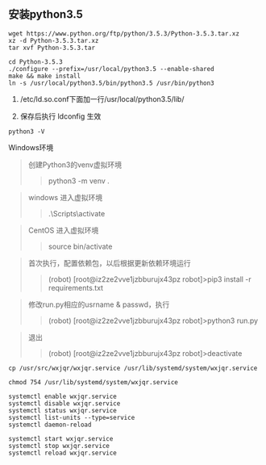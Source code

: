 ## 安装python3.5
```
wget https://www.python.org/ftp/python/3.5.3/Python-3.5.3.tar.xz
xz -d Python-3.5.3.tar.xz
tar xvf Python-3.5.3.tar
```
```
cd Python-3.5.3
./configure --prefix=/usr/local/python3.5 --enable-shared
make && make install
ln -s /usr/local/python3.5/bin/python3.5 /usr/bin/python3
```
1. /etc/ld.so.conf下面加一行/usr/local/python3.5/lib/

2. 保存后执行 ldconfig  生效
```
python3 -V
```
Windows环境
> 创建Python3的venv虚拟环境
>> python3 -m venv .

> windows 进入虚拟环境
>> .\Scripts\activate

> CentOS 进入虚拟环境
>> source bin/activate

> 首次执行，配置依赖包，以后根据更新依赖环境运行
>> (robot) [root@iz2ze2vve1jzbburujx43pz robot]>pip3 install -r requirements.txt

> 修改run.py相应的usrname & passwd，执行
>> (robot) [root@iz2ze2vve1jzbburujx43pz robot]>python3 run.py

> 退出
>> (robot) [root@iz2ze2vve1jzbburujx43pz robot]>deactivate
```
cp /usr/src/wxjqr/wxjqr.service /usr/lib/systemd/system/wxjqr.service

chmod 754 /usr/lib/systemd/system/wxjqr.service

systemctl enable wxjqr.service
systemctl disable wxjqr.service
systemctl status wxjqr.service
systemctl list-units --type=service
systemctl daemon-reload

systemctl start wxjqr.service
systemctl stop wxjqr.service
systemctl reload wxjqr.service
```
